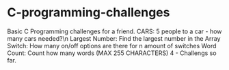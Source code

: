 # C-programming-challenges
Basic C Programming challenges for a friend.
CARS:
5 people to a car - how many cars needed?\n
Largest Number:
Find the largest number in the Array
Switch:
How many on/off options are there for n amount of switches
Word Count:
Count how many words (MAX 255 CHARACTERS)
4 - Challengs so far.
